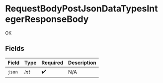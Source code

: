 # RequestBodyPostJsonDataTypesIntegerResponseBody

OK


## Fields

| Field              | Type               | Required           | Description        |
| ------------------ | ------------------ | ------------------ | ------------------ |
| `json`             | *int*              | :heavy_check_mark: | N/A                |